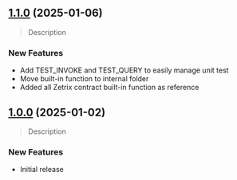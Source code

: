 ## [1.1.0](https://github.com/armmarov/zetrix-contract-development-tool) (2025-01-06)

> Description

### New Features
* Add TEST_INVOKE and TEST_QUERY to easily manage unit test
* Move built-in function to internal folder
* Added all Zetrix contract built-in function as reference

## [1.0.0](https://github.com/armmarov/zetrix-contract-development-tool) (2025-01-02)

> Description

### New Features
* Initial release
